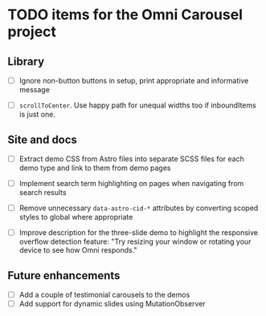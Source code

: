 
TODO items for the Omni Carousel project
================================================================================


Library
----------------------------------------

-   [ ] Ignore non-button buttons in setup, print appropriate and informative message
-   [ ] `scrollToCenter`. Use happy path for unequal widths too if inboundItems is just one.


Site and docs
----------------------------------------

-   [ ] Extract demo CSS from Astro files into separate SCSS files for each demo type and link to them from demo pages
-   [ ] Implement search term highlighting on pages when navigating from search results
-   [ ] Remove unnecessary `data-astro-cid-*` attributes by converting scoped styles to global where appropriate
-   [ ] Improve description for the three-slide demo to highlight the responsive overflow detection feature: "Try resizing your window or rotating your device to see how Omni responds."


Future enhancements
----------------------------------------

-   [ ] Add a couple of testimonial carousels to the demos
-   [ ] Add support for dynamic slides using MutationObserver
